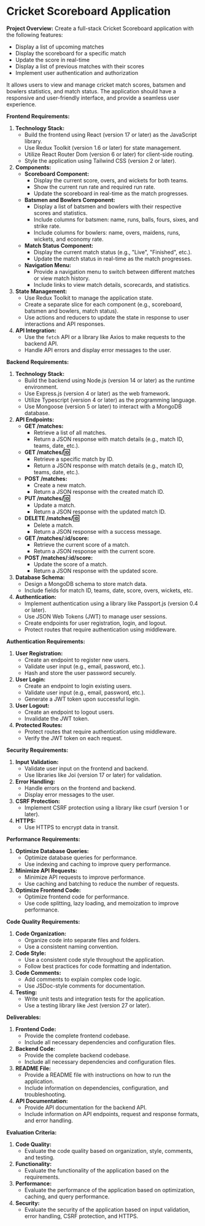 **Cricket Scoreboard Application**
=====================================================

**Project Overview:**
Create a full-stack Cricket Scoreboard application with the following features:

- Display a list of upcoming matches
- Display the scoreboard for a specific match
- Update the score in real-time
- Display a list of previous matches with their scores
- Implement user authentication and authorization

It allows users to view and manage cricket match scores, batsmen and bowlers statistics, and match status. The application should have a responsive and user-friendly interface, and provide a seamless user experience.

**Frontend Requirements:**

1. **Technology Stack:**
	* Build the frontend using React (version 17 or later) as the JavaScript library.
	* Use Redux Toolkit (version 1.6 or later) for state management.
	* Utilize React Router Dom (version 6 or later) for client-side routing.
	* Style the application using Tailwind CSS (version 2 or later).
2. **Components:**
	* **Scoreboard Component:**
		+ Display the current score, overs, and wickets for both teams.
		+ Show the current run rate and required run rate.
		+ Update the scoreboard in real-time as the match progresses.
	* **Batsmen and Bowlers Component:**
		+ Display a list of batsmen and bowlers with their respective scores and statistics.
		+ Include columns for batsmen: name, runs, balls, fours, sixes, and strike rate.
		+ Include columns for bowlers: name, overs, maidens, runs, wickets, and economy rate.
	* **Match Status Component:**
		+ Display the current match status (e.g., "Live", "Finished", etc.).
		+ Update the match status in real-time as the match progresses.
	* **Navigation Menu:**
		+ Provide a navigation menu to switch between different matches or view match history.
		+ Include links to view match details, scorecards, and statistics.
3. **State Management:**
	* Use Redux Toolkit to manage the application state.
	* Create a separate slice for each component (e.g., scoreboard, batsmen and bowlers, match status).
	* Use actions and reducers to update the state in response to user interactions and API responses.
4. **API Integration:**
	* Use the `fetch` API or a library like Axios to make requests to the backend API.
	* Handle API errors and display error messages to the user.

**Backend Requirements:**

1. **Technology Stack:**
	* Build the backend using Node.js (version 14 or later) as the runtime environment.
	* Use Express.js (version 4 or later) as the web framework.
	* Utilize Typescript (version 4 or later) as the programming language.
	* Use Mongoose (version 5 or later) to interact with a MongoDB database.
2. **API Endpoints:**
	* **GET /matches:**
		+ Retrieve a list of all matches.
		+ Return a JSON response with match details (e.g., match ID, teams, date, etc.).
	* **GET /matches/:id:**
		+ Retrieve a specific match by ID.
		+ Return a JSON response with match details (e.g., match ID, teams, date, etc.).
	* **POST /matches:**
		+ Create a new match.
		+ Return a JSON response with the created match ID.
	* **PUT /matches/:id:**
		+ Update a match.
		+ Return a JSON response with the updated match ID.
	* **DELETE /matches/:id:**
		+ Delete a match.
		+ Return a JSON response with a success message.
	* **GET /matches/:id/score:**
		+ Retrieve the current score of a match.
		+ Return a JSON response with the current score.
	* **POST /matches/:id/score:**
		+ Update the score of a match.
		+ Return a JSON response with the updated score.
3. **Database Schema:**
	* Design a MongoDB schema to store match data.
	* Include fields for match ID, teams, date, score, overs, wickets, etc.
4. **Authentication:**
	* Implement authentication using a library like Passport.js (version 0.4 or later).
	* Use JSON Web Tokens (JWT) to manage user sessions.
	* Create endpoints for user registration, login, and logout.
	* Protect routes that require authentication using middleware.

**Authentication Requirements:**

1. **User Registration:**
	* Create an endpoint to register new users.
	* Validate user input (e.g., email, password, etc.).
	* Hash and store the user password securely.
2. **User Login:**
	* Create an endpoint to login existing users.
	* Validate user input (e.g., email, password, etc.).
	* Generate a JWT token upon successful login.
3. **User Logout:**
	* Create an endpoint to logout users.
	* Invalidate the JWT token.
4. **Protected Routes:**
	* Protect routes that require authentication using middleware.
	* Verify the JWT token on each request.

**Security Requirements:**

1. **Input Validation:**
	* Validate user input on the frontend and backend.
	* Use libraries like Joi (version 17 or later) for validation.
2. **Error Handling:**
	* Handle errors on the frontend and backend.
	* Display error messages to the user.
3. **CSRF Protection:**
	* Implement CSRF protection using a library like csurf (version 1 or later).
4. **HTTPS:**
	* Use HTTPS to encrypt data in transit.

**Performance Requirements:**

1. **Optimize Database Queries:**
	* Optimize database queries for performance.
	* Use indexing and caching to improve query performance.
2. **Minimize API Requests:**
	* Minimize API requests to improve performance.
	* Use caching and batching to reduce the number of requests.
3. **Optimize Frontend Code:**
	* Optimize frontend code for performance.
	* Use code splitting, lazy loading, and memoization to improve performance.

**Code Quality Requirements:**

1. **Code Organization:**
	* Organize code into separate files and folders.
	* Use a consistent naming convention.
2. **Code Style:**
	* Use a consistent code style throughout the application.
	* Follow best practices for code formatting and indentation.
3. **Code Comments:**
	* Add comments to explain complex code logic.
	* Use JSDoc-style comments for documentation.
4. **Testing:**
	* Write unit tests and integration tests for the application.
	* Use a testing library like Jest (version 27 or later).

**Deliverables:**

1. **Frontend Code:**
	* Provide the complete frontend codebase.
	* Include all necessary dependencies and configuration files.
2. **Backend Code:**
	* Provide the complete backend codebase.
	* Include all necessary dependencies and configuration files.
3. **README File:**
	* Provide a README file with instructions on how to run the application.
	* Include information on dependencies, configuration, and troubleshooting.
4. **API Documentation:**
	* Provide API documentation for the backend API.
	* Include information on API endpoints, request and response formats, and error handling.

**Evaluation Criteria:**

1. **Code Quality:**
	* Evaluate the code quality based on organization, style, comments, and testing.
2. **Functionality:**
	* Evaluate the functionality of the application based on the requirements.
3. **Performance:**
	* Evaluate the performance of the application based on optimization, caching, and query performance.
4. **Security:**
	* Evaluate the security of the application based on input validation, error handling, CSRF protection, and HTTPS.